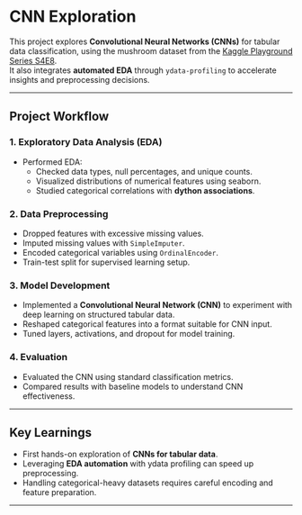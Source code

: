 # CNN Exploration

This project explores **Convolutional Neural Networks (CNNs)** for tabular data classification, using the mushroom dataset from the [Kaggle Playground Series S4E8](https://www.kaggle.com/competitions/playground-series-s4e8/overview).  
It also integrates **automated EDA** through `ydata-profiling` to accelerate insights and preprocessing decisions.

---

## Project Workflow

### 1. Exploratory Data Analysis (EDA)
- Performed EDA:
  - Checked data types, null percentages, and unique counts.
  - Visualized distributions of numerical features using seaborn.
  - Studied categorical correlations with **dython associations**.

### 2. Data Preprocessing
- Dropped features with excessive missing values.
- Imputed missing values with `SimpleImputer`.
- Encoded categorical variables using `OrdinalEncoder`.
- Train-test split for supervised learning setup.

### 3. Model Development
- Implemented a **Convolutional Neural Network (CNN)** to experiment with deep learning on structured tabular data.
- Reshaped categorical features into a format suitable for CNN input.
- Tuned layers, activations, and dropout for model training.

### 4. Evaluation
- Evaluated the CNN using standard classification metrics.
- Compared results with baseline models to understand CNN effectiveness.

---

## Key Learnings
- First hands-on exploration of **CNNs for tabular data**.
- Leveraging **EDA automation** with ydata profiling can speed up preprocessing.
- Handling categorical-heavy datasets requires careful encoding and feature preparation.

---

